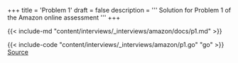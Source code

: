 +++
title = 'Problem 1'
draft = false
description =  '''
Solution for Problem 1 of the Amazon online assessment
'''
+++

{{< include-md "content/interviews/_interviews/amazon/docs/p1.md" >}}

{{< include-code "content/interviews/_interviews/amazon/p1.go" "go" >}}
[Source](https://github.com/grind-rip/interviews/blob/master/amazon/p1.go)
